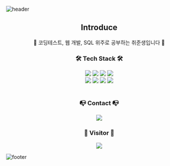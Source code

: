 ![header](https://capsule-render.vercel.app/api?type=waving&color=gradient&height=150&section=header&text=SukYoon%20Hahm&fontSize=40&fontColor=ffffff&fontAlignY=30&desc=Back-End%20Developer&descSize=20&descAlign=50&descAlignY=50&animation=fadeIn)

<div align="center">
  <h2 align="center"> Introduce </h2>
  🌱 코딩테스트, 웹 개발, SQL 위주로 공부하는 취준생입니다 🌱
  <h3 align="center">🛠️ Tech Stack 🛠️</h3>
  <img src="https://img.shields.io/badge/-JAVA-orange?style=round-square&logo=java&logoColor=white"/>
  <img src="https://img.shields.io/badge/-JavaScript-blue?style=round-square&logo=javascript&logoColor=white"/>
  <img src="https://img.shields.io/badge/-html-green?style=round-square&logo=html5&logoColor=white"/>
  <img src="https://img.shields.io/badge/-css-red?style=round-square&logo=css3&logoColor=white"/>
  <br>
  <img src="https://img.shields.io/badge/-JQuery-lightgrey?style=round-square&logo=jquery&logoColor=white"/>
  <img src="https://img.shields.io/badge/-SpringBoot-brightgreen?style=round-square&logo=spring&logoColor=white"/>
  <img src="https://img.shields.io/badge/-Mysql-yellow?style=round-square&logo=spring&logoColor=white"/>
  <img src="https://img.shields.io/badge/-Git-blueviolet?style=round-square&logo=git&logoColor=white"/>
  <br><br>
  <h3 align="center">📭 Contact 📭</h3>
  <a href="tjrdbs1002@gmail.com">
    <img src="https://img.shields.io/badge/-tjrdbs1002@gmail.com-crimson?style=round-square&logo=gmail&logoColor=white"/>
  </a>
  <br>
  <h3 align="center">👀 Visitor 👀</h3>
  <a href="https://hits.seeyoufarm.com"><img src="https://hits.seeyoufarm.com/api/count/incr/badge.svg?url=https%3A%2F%2Fgithub.com%2Fluthita&count_bg=%23D7A0E3&title_bg=%238E688C&icon=github.svg&icon_color=%23FFFFFF&title=hits&edge_flat=false"/></a>
</div>








![footer](https://capsule-render.vercel.app/api?type=waving&color=gradient&height=150&section=footer)
<!--
**luthita/luthita** is a ✨ _special_ ✨ repository because its `README.md` (this file) appears on your GitHub profile.

Here are some ideas to get you started:

- 🔭 I’m currently working on ...
- 🌱 I’m currently learning ...
- 👯 I’m looking to collaborate on ...
- 🤔 I’m looking for help with ...
- 💬 Ask me about ...
- 📫 How to reach me: ...
- 😄 Pronouns: ...
- ⚡ Fun fact: ...
-->

